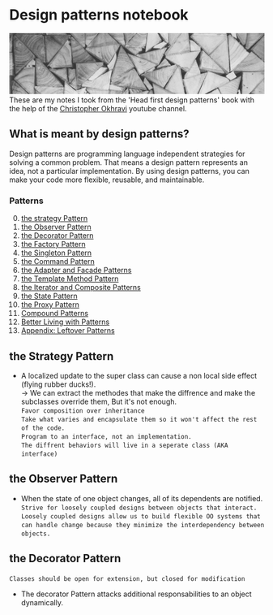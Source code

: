 # Design patterns notebook
![Alt text](banner.jpg?raw=true "Banner")
These are my notes I took from the 'Head first design patterns' book with the help of the [Christopher Okhravi](https://www.youtube.com/c/ChristopherOkhravi) youtube channel. 
## What is meant by design patterns?  
Design patterns are programming language independent strategies for solving a common problem. That means a design pattern represents an idea, not a particular implementation. By using design patterns, you can make your code more flexible, reusable, and maintainable.    
### Patterns
0. [the strategy Pattern](#the-Strategy-Pattern)
1. [the Observer Pattern](#the-Observer-Pattern)
2. [the Decorator Pattern](#the-Decorator-Pattern)
3. [the Factory Pattern](#the-Factory-Pattern)
4. [the Singleton Pattern](#the-Singleton-Pattern)
5. [the Command Pattern](#the-Command-Pattern)
6. [the Adapter and Facade Patterns](#the-Adapter-and-Facade-Patterns)
7. [the Template Method Pattern](#the-Template-Method-Pattern)
8. [the Iterator and Composite Patterns](#the-Iterator-and-Composite-Patterns)
9. [the State Pattern](#the-State-Pattern)
10. [the Proxy Pattern](#the-Proxy-Pattern)
11. [Compound Patterns](#Compound-Patterns)
12. [Better Living with Patterns](#Better-Living-with-Patterns)
13. [Appendix: Leftover Patterns](#Appendix:-Leftover-Patterns)

## the Strategy Pattern 
* A localized update to the super class can cause a non local side effect (flying rubber ducks!).  
    → We can extract the methodes that make the diffrence and make the subclasses override them, But it's not enough.  
`Favor composition over inheritance`  
`Take what varies and encapsulate them so it won't affect the rest of the code.`  
`Program to an interface, not an implementation.`  
`The diffrent behaviors will live in a seperate class (AKA interface)`  

## the Observer Pattern  
* When the state of one object changes, all of its dependents are notified.  
`Strive for loosely coupled designs between objects that interact.`  
`Loosely coupled designs allow us to build flexible OO systems that can handle change because they minimize the interdependency between objects.`

## the Decorator Pattern  
`Classes should be open for extension, but closed for modification`
* The decorator Pattern attacks additional responsabilities to an object dynamically.
